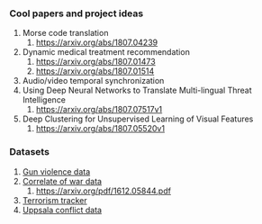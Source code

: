 ### Cool papers and project ideas
1. Morse code translation
    1. https://arxiv.org/abs/1807.04239
2. Dynamic medical treatment recommendation
    1. https://arxiv.org/abs/1807.01473
    2. https://arxiv.org/abs/1807.01514
3. Audio/video temporal synchronization
4. Using Deep Neural Networks to Translate Multi-lingual Threat Intelligence
    1. https://arxiv.org/abs/1807.07517v1
5. Deep Clustering for Unsupervised Learning of Visual Features
    1. https://arxiv.org/abs/1807.05520v1

### Datasets
1. [Gun violence data](https://github.com/jamesqo/gun-violence-data)
2. [Correlate of war data](http://www.correlatesofwar.org/data-sets)
    1. https://arxiv.org/pdf/1612.05844.pdf
3. [Terrorism tracker](https://www.trackingterrorism.org/)
4. [Uppsala conflict data](http://ucdp.uu.se/)
